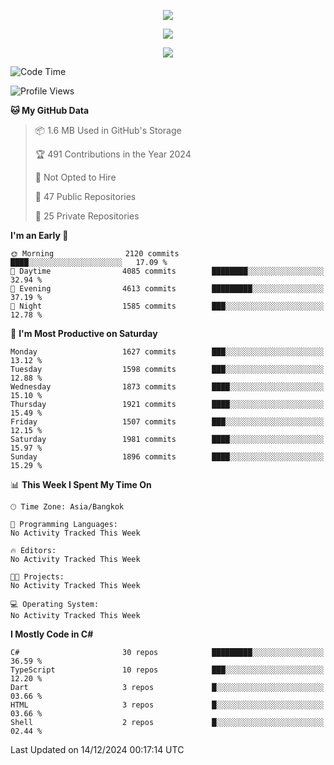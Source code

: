 <p align="center">
  <a href="say-hi.gif"> 
    <img align="center" src="say-hi.gif"/>
  </a>
</p>
<p align="center">
  <a href="https://github.com/htthinh1999">
    <img align="center" src="https://github-readme-stats-kappa-pink.vercel.app/api?username=htthinh1999&show_icons=true&count_private=true&theme=dracula"/>
  </a>
</p>
<p align="center">
  <a href="https://github.com/htthinh1999">
    <img src="https://github-readme-stats-kappa-pink.vercel.app/api/top-langs/?username=htthinh1999&layout=compact&langs_count=6&count_private=true&hide=tsql,hlsl,glsl,shaderlab&theme=dracula"/>
  </a>
</p>

<!--START_SECTION:waka-->
![Code Time](http://img.shields.io/badge/Code%20Time-0%20secs-blue)

![Profile Views](http://img.shields.io/badge/Profile%20Views-0-blue)

**🐱 My GitHub Data** 

> 📦 1.6 MB Used in GitHub's Storage 
 > 
> 🏆 491 Contributions in the Year 2024
 > 
> 🚫 Not Opted to Hire
 > 
> 📜 47 Public Repositories 
 > 
> 🔑 25 Private Repositories 
 > 
**I'm an Early 🐤** 

```text
🌞 Morning                2120 commits        ████░░░░░░░░░░░░░░░░░░░░░   17.09 % 
🌆 Daytime                4085 commits        ████████░░░░░░░░░░░░░░░░░   32.94 % 
🌃 Evening                4613 commits        █████████░░░░░░░░░░░░░░░░   37.19 % 
🌙 Night                  1585 commits        ███░░░░░░░░░░░░░░░░░░░░░░   12.78 % 
```
📅 **I'm Most Productive on Saturday** 

```text
Monday                   1627 commits        ███░░░░░░░░░░░░░░░░░░░░░░   13.12 % 
Tuesday                  1598 commits        ███░░░░░░░░░░░░░░░░░░░░░░   12.88 % 
Wednesday                1873 commits        ████░░░░░░░░░░░░░░░░░░░░░   15.10 % 
Thursday                 1921 commits        ████░░░░░░░░░░░░░░░░░░░░░   15.49 % 
Friday                   1507 commits        ███░░░░░░░░░░░░░░░░░░░░░░   12.15 % 
Saturday                 1981 commits        ████░░░░░░░░░░░░░░░░░░░░░   15.97 % 
Sunday                   1896 commits        ████░░░░░░░░░░░░░░░░░░░░░   15.29 % 
```


📊 **This Week I Spent My Time On** 

```text
🕑︎ Time Zone: Asia/Bangkok

💬 Programming Languages: 
No Activity Tracked This Week

🔥 Editors: 
No Activity Tracked This Week

🐱‍💻 Projects: 
No Activity Tracked This Week

💻 Operating System: 
No Activity Tracked This Week
```

**I Mostly Code in C#** 

```text
C#                       30 repos            █████████░░░░░░░░░░░░░░░░   36.59 % 
TypeScript               10 repos            ███░░░░░░░░░░░░░░░░░░░░░░   12.20 % 
Dart                     3 repos             █░░░░░░░░░░░░░░░░░░░░░░░░   03.66 % 
HTML                     3 repos             █░░░░░░░░░░░░░░░░░░░░░░░░   03.66 % 
Shell                    2 repos             █░░░░░░░░░░░░░░░░░░░░░░░░   02.44 % 
```




 Last Updated on 14/12/2024 00:17:14 UTC
<!--END_SECTION:waka-->
